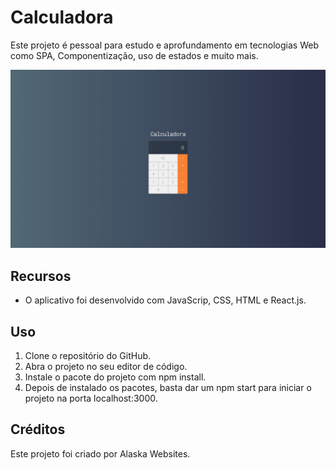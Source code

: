 # Calculadora

Este projeto é pessoal para estudo e aprofundamento em tecnologias Web como SPA, Componentização, uso de estados e muito mais.

<img src="./src/img/design.png" alt="Calculadora">

## Recursos

* O aplicativo foi desenvolvido com JavaScrip, CSS, HTML e React.js.

## Uso

1. Clone o repositório do GitHub.
2. Abra o projeto no seu editor de código.
3. Instale o pacote do projeto com npm install.
4. Depois de instalado os pacotes, basta dar um npm start para iniciar o projeto na porta localhost:3000.

## Créditos

Este projeto foi criado por Alaska Websites.
